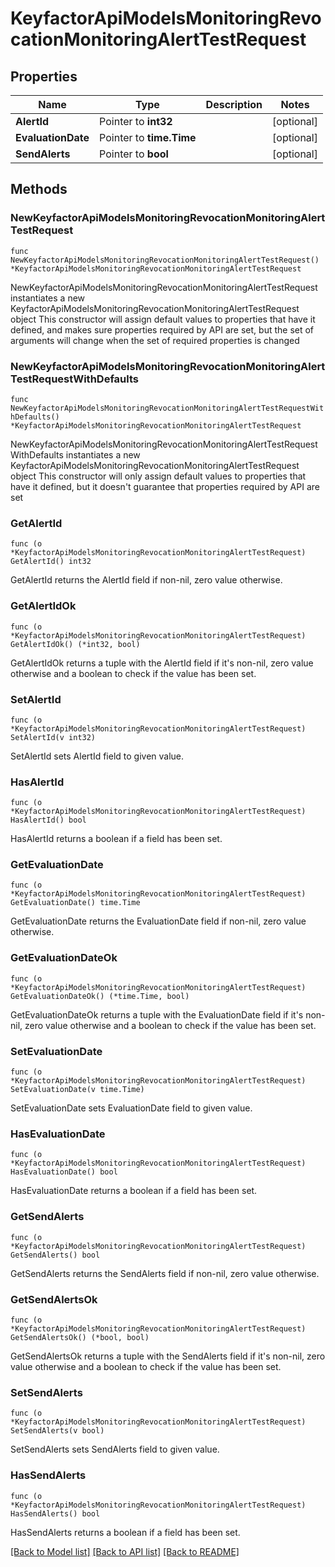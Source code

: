 # KeyfactorApiModelsMonitoringRevocationMonitoringAlertTestRequest

## Properties

Name | Type | Description | Notes
------------ | ------------- | ------------- | -------------
**AlertId** | Pointer to **int32** |  | [optional] 
**EvaluationDate** | Pointer to **time.Time** |  | [optional] 
**SendAlerts** | Pointer to **bool** |  | [optional] 

## Methods

### NewKeyfactorApiModelsMonitoringRevocationMonitoringAlertTestRequest

`func NewKeyfactorApiModelsMonitoringRevocationMonitoringAlertTestRequest() *KeyfactorApiModelsMonitoringRevocationMonitoringAlertTestRequest`

NewKeyfactorApiModelsMonitoringRevocationMonitoringAlertTestRequest instantiates a new KeyfactorApiModelsMonitoringRevocationMonitoringAlertTestRequest object
This constructor will assign default values to properties that have it defined,
and makes sure properties required by API are set, but the set of arguments
will change when the set of required properties is changed

### NewKeyfactorApiModelsMonitoringRevocationMonitoringAlertTestRequestWithDefaults

`func NewKeyfactorApiModelsMonitoringRevocationMonitoringAlertTestRequestWithDefaults() *KeyfactorApiModelsMonitoringRevocationMonitoringAlertTestRequest`

NewKeyfactorApiModelsMonitoringRevocationMonitoringAlertTestRequestWithDefaults instantiates a new KeyfactorApiModelsMonitoringRevocationMonitoringAlertTestRequest object
This constructor will only assign default values to properties that have it defined,
but it doesn't guarantee that properties required by API are set

### GetAlertId

`func (o *KeyfactorApiModelsMonitoringRevocationMonitoringAlertTestRequest) GetAlertId() int32`

GetAlertId returns the AlertId field if non-nil, zero value otherwise.

### GetAlertIdOk

`func (o *KeyfactorApiModelsMonitoringRevocationMonitoringAlertTestRequest) GetAlertIdOk() (*int32, bool)`

GetAlertIdOk returns a tuple with the AlertId field if it's non-nil, zero value otherwise
and a boolean to check if the value has been set.

### SetAlertId

`func (o *KeyfactorApiModelsMonitoringRevocationMonitoringAlertTestRequest) SetAlertId(v int32)`

SetAlertId sets AlertId field to given value.

### HasAlertId

`func (o *KeyfactorApiModelsMonitoringRevocationMonitoringAlertTestRequest) HasAlertId() bool`

HasAlertId returns a boolean if a field has been set.

### GetEvaluationDate

`func (o *KeyfactorApiModelsMonitoringRevocationMonitoringAlertTestRequest) GetEvaluationDate() time.Time`

GetEvaluationDate returns the EvaluationDate field if non-nil, zero value otherwise.

### GetEvaluationDateOk

`func (o *KeyfactorApiModelsMonitoringRevocationMonitoringAlertTestRequest) GetEvaluationDateOk() (*time.Time, bool)`

GetEvaluationDateOk returns a tuple with the EvaluationDate field if it's non-nil, zero value otherwise
and a boolean to check if the value has been set.

### SetEvaluationDate

`func (o *KeyfactorApiModelsMonitoringRevocationMonitoringAlertTestRequest) SetEvaluationDate(v time.Time)`

SetEvaluationDate sets EvaluationDate field to given value.

### HasEvaluationDate

`func (o *KeyfactorApiModelsMonitoringRevocationMonitoringAlertTestRequest) HasEvaluationDate() bool`

HasEvaluationDate returns a boolean if a field has been set.

### GetSendAlerts

`func (o *KeyfactorApiModelsMonitoringRevocationMonitoringAlertTestRequest) GetSendAlerts() bool`

GetSendAlerts returns the SendAlerts field if non-nil, zero value otherwise.

### GetSendAlertsOk

`func (o *KeyfactorApiModelsMonitoringRevocationMonitoringAlertTestRequest) GetSendAlertsOk() (*bool, bool)`

GetSendAlertsOk returns a tuple with the SendAlerts field if it's non-nil, zero value otherwise
and a boolean to check if the value has been set.

### SetSendAlerts

`func (o *KeyfactorApiModelsMonitoringRevocationMonitoringAlertTestRequest) SetSendAlerts(v bool)`

SetSendAlerts sets SendAlerts field to given value.

### HasSendAlerts

`func (o *KeyfactorApiModelsMonitoringRevocationMonitoringAlertTestRequest) HasSendAlerts() bool`

HasSendAlerts returns a boolean if a field has been set.


[[Back to Model list]](../README.md#documentation-for-models) [[Back to API list]](../README.md#documentation-for-api-endpoints) [[Back to README]](../README.md)


